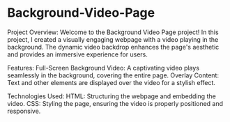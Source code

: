 # Background-Video-Page

Project Overview:
Welcome to the Background Video Page project! In this project, I created a visually engaging webpage with a video playing in the background. The dynamic video backdrop enhances the page's aesthetic and provides an immersive experience for users.

Features:
Full-Screen Background Video: A captivating video plays seamlessly in the background, covering the entire page.
Overlay Content: Text and other elements are displayed over the video for a stylish effect.

Technologies Used:
HTML: Structuring the webpage and embedding the video.
CSS: Styling the page, ensuring the video is properly positioned and responsive.
